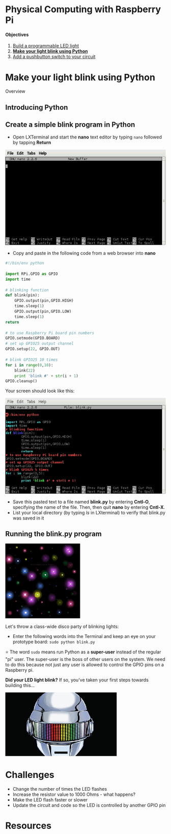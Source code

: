 Physical Computing with Raspberry Pi
====================================

#### Objectives
1. [Build a programmable LED light](01-led.md)
2. **[Make your light blink using Python](02-programming.md)**
3. [Add a pushbutton switch to your circuit](03-switch.md)

# Make your light blink using Python

Overview

## Introducing Python

## Create a simple blink program in Python

* Open LXTerminal and start the **nano** text editor by typing `nano` followed by tapping **Return**

![Nano starting display](images/nano-blank.png)

* Copy and paste in the following code from a web browser into **nano**

```python
#!/bin/env python

import RPi.GPIO as GPIO
import time

# blinking function
def blink(pin):
    GPIO.output(pin,GPIO.HIGH)
    time.sleep(1)
    GPIO.output(pin,GPIO.LOW)
    time.sleep(1)
return

# to use Raspberry Pi board pin numbers
GPIO.setmode(GPIO.BOARD)
# set up GPIO25 output channel
GPIO.setup(22, GPIO.OUT)

# blink GPIO25 10 times
for i in range(0,10):
    blink(22)
    print 'blink #' + str(i + 1)
GPIO.cleanup()
```

Your screen should look like this:

![Python code pasted into nano](images/nano.png)

* Save this pasted text to a file named **blink.py** by entering **Cntl-O**, specifying the name of the file. Then, then quit **nano** by entering **Cntl-X**.
* List your local directory (by typing *ls* in LXterminal) to verify that blink.py was saved in it

## Running the blink.py program

![Blinken Lights](images/blinken.gif)

Let's throw a class-wide disco party of blinking lights:

* Enter the following words into the Terminal and keep an eye on your prototype board: `sudo python blink.py`

:star: The word `sudo` means run Python as a **super-user** instead of the regular "pi" user. The super-user is the boss of other users on the system. We need to do this because not just any user is allowed to control the GPIO pins on a Raspberry pi.

**Did your LED light blink?** If so, you've taken your first steps towards building this...

![Daft Punk Helmet](images/daft.gif)

# Challenges
* Change the number of times the LED flashes
* Increase the resistor value to 1000 Ohms - what happens?
* Make the LED flash faster or slower
* Update the circuit and code so the LED is controlled by another GPIO pin

# Resources

